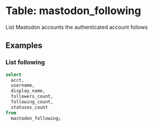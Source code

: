 # Table: mastodon_following

List Mastodon accounts the authenticated account follows

## Examples

### List following

```sql
select
  acct,
  username,
  display_name,
  followers_count,
  following_count,
  statuses_count
from
  mastodon_following;
```
